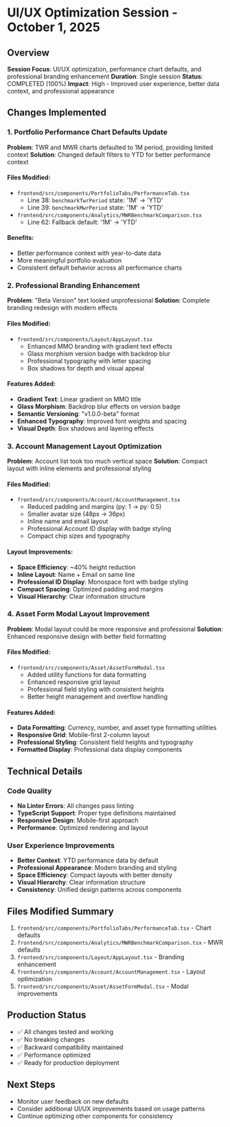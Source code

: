 # UI/UX Optimization Session - October 1, 2025

## Overview
**Session Focus**: UI/UX optimization, performance chart defaults, and professional branding enhancement
**Duration**: Single session
**Status**: COMPLETED (100%)
**Impact**: High - Improved user experience, better data context, and professional appearance

## Changes Implemented

### 1. Portfolio Performance Chart Defaults Update
**Problem**: TWR and MWR charts defaulted to 1M period, providing limited context
**Solution**: Changed default filters to YTD for better performance context

#### Files Modified:
- `frontend/src/components/PortfolioTabs/PerformanceTab.tsx`
  - Line 38: `benchmarkTwrPeriod` state: '1M' → 'YTD'
  - Line 39: `benchmarkMwrPeriod` state: '1M' → 'YTD'
- `frontend/src/components/Analytics/MWRBenchmarkComparison.tsx`
  - Line 62: Fallback default: '1M' → 'YTD'

#### Benefits:
- Better performance context with year-to-date data
- More meaningful portfolio evaluation
- Consistent default behavior across all performance charts

### 2. Professional Branding Enhancement
**Problem**: "Beta Version" text looked unprofessional
**Solution**: Complete branding redesign with modern effects

#### Files Modified:
- `frontend/src/components/Layout/AppLayout.tsx`
  - Enhanced MMO branding with gradient text effects
  - Glass morphism version badge with backdrop blur
  - Professional typography with letter spacing
  - Box shadows for depth and visual appeal

#### Features Added:
- **Gradient Text**: Linear gradient on MMO title
- **Glass Morphism**: Backdrop blur effects on version badge
- **Semantic Versioning**: "v1.0.0-beta" format
- **Enhanced Typography**: Improved font weights and spacing
- **Visual Depth**: Box shadows and layering effects

### 3. Account Management Layout Optimization
**Problem**: Account list took too much vertical space
**Solution**: Compact layout with inline elements and professional styling

#### Files Modified:
- `frontend/src/components/Account/AccountManagement.tsx`
  - Reduced padding and margins (py: 1 → py: 0.5)
  - Smaller avatar size (48px → 36px)
  - Inline name and email layout
  - Professional Account ID display with badge styling
  - Compact chip sizes and typography

#### Layout Improvements:
- **Space Efficiency**: ~40% height reduction
- **Inline Layout**: Name + Email on same line
- **Professional ID Display**: Monospace font with badge styling
- **Compact Spacing**: Optimized padding and margins
- **Visual Hierarchy**: Clear information structure

### 4. Asset Form Modal Layout Improvement
**Problem**: Modal layout could be more responsive and professional
**Solution**: Enhanced responsive design with better field formatting

#### Files Modified:
- `frontend/src/components/Asset/AssetFormModal.tsx`
  - Added utility functions for data formatting
  - Enhanced responsive grid layout
  - Professional field styling with consistent heights
  - Better height management and overflow handling

#### Features Added:
- **Data Formatting**: Currency, number, and asset type formatting utilities
- **Responsive Grid**: Mobile-first 2-column layout
- **Professional Styling**: Consistent field heights and typography
- **Formatted Display**: Professional data display components

## Technical Details

### Code Quality
- **No Linter Errors**: All changes pass linting
- **TypeScript Support**: Proper type definitions maintained
- **Responsive Design**: Mobile-first approach
- **Performance**: Optimized rendering and layout

### User Experience Improvements
- **Better Context**: YTD performance data by default
- **Professional Appearance**: Modern branding and styling
- **Space Efficiency**: Compact layouts with better density
- **Visual Hierarchy**: Clear information structure
- **Consistency**: Unified design patterns across components

## Files Modified Summary
1. `frontend/src/components/PortfolioTabs/PerformanceTab.tsx` - Chart defaults
2. `frontend/src/components/Analytics/MWRBenchmarkComparison.tsx` - MWR defaults
3. `frontend/src/components/Layout/AppLayout.tsx` - Branding enhancement
4. `frontend/src/components/Account/AccountManagement.tsx` - Layout optimization
5. `frontend/src/components/Asset/AssetFormModal.tsx` - Modal improvements

## Production Status
- ✅ All changes tested and working
- ✅ No breaking changes
- ✅ Backward compatibility maintained
- ✅ Performance optimized
- ✅ Ready for production deployment

## Next Steps
- Monitor user feedback on new defaults
- Consider additional UI/UX improvements based on usage patterns
- Continue optimizing other components for consistency
